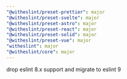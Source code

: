 ```yaml
---
"@witheslint/preset-prettier": major
"@witheslint/preset-svelte": major
"@witheslint/preset-astro": major
"@witheslint/preset-react": major
"@witheslint/preset-solid": major
"@witheslint/preset-vue": major
"witheslint": major
"@witheslint/core": major
---
```


drop eslint 8.x support and migrate to eslint 9
